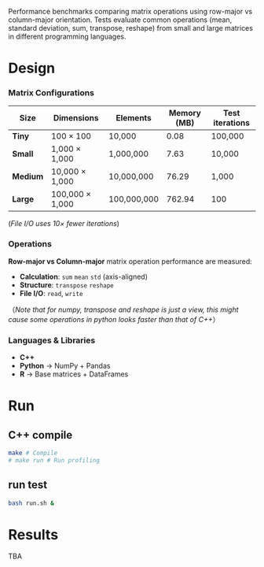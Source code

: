 Performance benchmarks comparing matrix operations using row-major vs column-major orientation. Tests evaluate common operations (mean, standard deviation, sum, transpose, reshape) from small and large matrices in different programming languages.


# Design
### Matrix Configurations
| Size       | Dimensions      | Elements    | Memory (MB) | Test iterations |
| ---------- | --------------- | ----------- | ----------- | --------------- |
| **Tiny**   | 100 × 100       | 10,000      | 0.08        | 100,000         |
| **Small**  | 1,000 × 1,000   | 1,000,000   | 7.63        | 10,000          |
| **Medium** | 10,000 × 1,000  | 10,000,000  | 76.29       | 1,000           |
| **Large**  | 100,000 × 1,000 | 100,000,000 | 762.94      | 100             |

(*File I/O uses 10× fewer iterations*)

### Operations
**Row-major vs Column-major** matrix operation performance are measured:
- **Calculation**: `sum` `mean` `std` (axis-aligned)
- **Structure**: `transpose` `reshape` 
- **File I/O**: `read`, `write`

（*Note that for numpy, transpose and reshape is just a view, this might cause some operations in python looks faster than that of C++*）

### Languages & Libraries
- **C++**
- **Python** → NumPy + Pandas  
- **R** → Base matrices + DataFrames


# Run
## C++ compile
```bash
make # Compile
# make run # Run profiling
```

## run test
```bash
bash run.sh &
```


# Results
TBA
